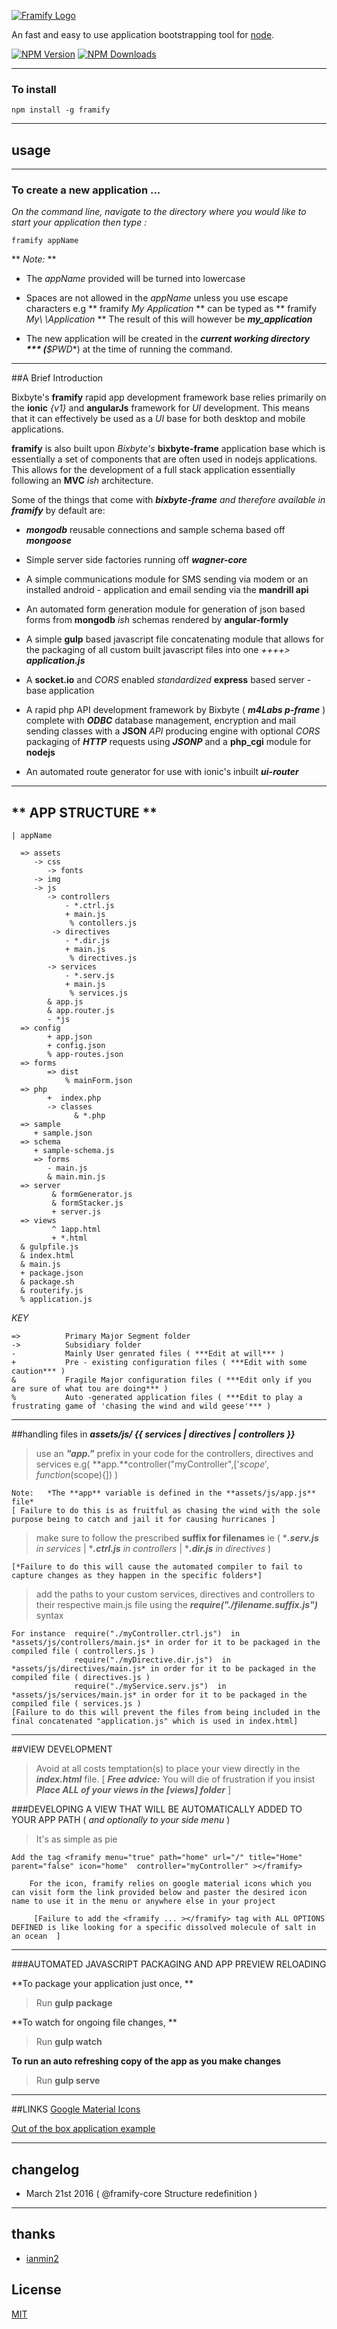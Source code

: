 [![Framify Logo](https://www.dropbox.com/s/ln27509gcfearkx/Framify.png?dl=1)](https://bixbyte.io/framify)

An fast and easy to use application bootstrapping tool for [node](http://nodejs.org).


  [![NPM Version][npm-image]][npm-url]
  [![NPM Downloads][downloads-image]][downloads-url]
  <!-- [![Linux Build][linux-image]][downloads-url]
  [![Windows Build][windows-image]][downloads-url]
  [![Test Coverage][test-image]][downloads-url] -->

----
### **To install**
    npm install -g framify

---
## **usage**
---

### To create a new application ...
*On the command line, navigate to the directory where you would like to start your application then type :*
   
    framify appName

** *Note:*  **

* The *appName* provided will be turned into lowercase

* Spaces are not allowed in the *appName* unless you use  escape characters e.g ** framify *My Application* ** can be typed as ** framify *My\ \Application* **
The result of this will however be ***my_application***

* The new application will be created in the ***current working directory *** (**$PWD**) at the time of running the command.

----
##A Brief Introduction

Bixbyte's **framify** rapid app development framework base relies primarily on the **ionic** *{v1}* and **angularJs** framework for *UI* development. 
This means that it can effectively be used as a *UI* base for both desktop and mobile applications. 

**framify** is also built upon *Bixbyte's* **bixbyte-frame** application base which is essentially  a set of components that are often used in nodejs applications.
This allows for the development of a full stack application essentially following an **MVC** *ish* architecture.

Some of the things that come with ***bixbyte-frame*** *and therefore available in **framify*** by default are:
* ***mongodb*** reusable connections and sample schema based off ***mongoose***

* Simple server side factories running off ***wagner-core***

* A simple communications module for SMS sending via modem or an installed android - application and email sending via the **mandrill api**

* An automated form generation module for generation of json based forms from **mongodb** *ish* schemas rendered by **angular-formly**

* A simple **gulp** based javascript file concatenating module that allows for the packaging of all custom built javascript files into one *++++>* ***application.js***

* A **socket.io** and *CORS* enabled *standardized* **express** based server - base application

* A rapid php API development framework by Bixbyte ( ***m4Labs p-frame*** ) complete with ***ODBC*** database management, encryption and mail sending classes with a **JSON** *API* producing engine with optional *CORS* packaging of ***HTTP*** requests using ***JSONP*** and a **php_cgi** module for **nodejs**

* An automated route generator for use with ionic's inbuilt ***ui-router***
----
## ** APP STRUCTURE **

    | appName
	
	  => assets	  
	     -> css
		 	-> fonts
		 -> img 
		 -> js
		 	-> controllers
			 	- *.ctrl.js
			 	+ main.js
				 % contollers.js
			 -> directives
			 	- *.dir.js
			 	+ main.js
				 % directives.js
			-> services
			 	- *.serv.js
			 	+ main.js
				 % services.js
			& app.js
			& app.router.js
			- *js
	  => config
			+ app.json
			+ config.json
			% app-routes.json
	  => forms
	  		=> dist
			  	% mainForm.json			  
	  => php
	  		+  index.php
	  	 	-> classes
				  & *.php			   
	  => sample
		 + sample.json
	  => schema
	     + sample-schema.js
		 => forms
		 	- main.js
		 	& main.min.js
	  => server
			 & formGenerator.js
			 & formStacker.js
			 + server.js
	  => views
	  		 ^ 1app.html
			 + *.html 
	  & gulpfile.js
	  & index.html
	  & main.js
	  + package.json
	  & package.sh
	  & routerify.js
	  % application.js
			
			
			 
	

*KEY*
> 
    =>			Primary Major Segment folder
	->			Subsidiary folder
	- 			Mainly User genrated files ( ***Edit at will*** )
	+ 			Pre - existing configuration files ( ***Edit with some caution*** )
	& 			Fragile Major configuration files ( ***Edit only if you are sure of what tou are doing*** )
	% 			Auto -generated application files ( ***Edit to play a frustrating game of 'chasing the wind and wild geese'*** )
	

---
##handling files in ***assets/js/ {{ services | directives | controllers }}***

> use an ***"app."*** prefix in your code for the controllers, directives and  services e.g( **app.**controller("myController",['$scope',function($scope){]) ) 	
>
	Note:	*The **app** variable is defined in the **assets/js/app.js** file*
	[ Failure to do this is as fruitful as chasing the wind with the sole purpose being to catch and jail it for causing hurricanes ]
	

> make sure to follow the prescribed **suffix for filenames** ie ( ****.serv.js*** *in services* | ****.ctrl.js*** *in controllers* | ****.dir.js*** *in directives* )  
>  
	[*Failure to do this will cause the automated compiler to fail to capture changes as they happen in the specific folders*]

> add the paths to your custom services, directives and controllers to their respective main.js file using the ***require("./filename.suffix.js")*** syntax
>
	For instance  require("./myController.ctrl.js")  in *assets/js/controllers/main.js* in order for it to be packaged in the compiled file ( controllers.js )
				  require("./myDirective.dir.js")  in *assets/js/directives/main.js* in order for it to be packaged in the compiled file ( directives.js )
	              require("./myService.serv.js")  in *assets/js/services/main.js* in order for it to be packaged in the compiled file ( services.js )
	[Failure to do this will prevent the files from being included in the final concatenated "application.js" which is used in index.html]

---
##VIEW DEVELOPMENT

> Avoid at all costs temptation(s) to place your view directly in the ***index.html*** file. 
	[ ***Free advice:*** You will die of frustration if you insist ***Place ALL of your views in the [views] folder*** ]

###DEVELOPING A VIEW THAT WILL BE AUTOMATICALLY ADDED TO YOUR APP PATH ( *and optionally to your side menu* )
 
 > It's as simple as pie
 
 	Add the tag <framify menu="true" path="home" url="/" title="Home" parent="false" icon="home"  controller="myController" ></framify>
	 
	 	For the icon, framify relies on google material icons which you can visit form the link provided below and paster the desired icon name to use it in the menu or anywhere else in your project
		 
		 [Failure to add the <framify ... ></framify> tag with ALL OPTIONS DEFINED is like looking for a specific dissolved molecule of salt in an ocean  ]
 
 ----
###AUTOMATED JAVASCRIPT PACKAGING AND APP PREVIEW RELOADING

**To package your application just once, **
> Run **gulp package** 


**To watch for ongoing file changes, ** 
> Run **gulp watch**

**To run an auto refreshing copy of the app as you make changes**
>Run **gulp serve**


 ----
 ##LINKS
[ Google Material Icons](https://design.google.com/icons/)

[ Out of the box application example](https://ianmin2.cf/framify)

----
## changelog
* March 21st 2016	 ( @framify-core Structure redefinition )

----
## thanks
* [ianmin2](https://ianmin2.cf)


## License

  [MIT](LICENSE)

[npm-image]: https://img.shields.io/npm/v/framify.svg
[npm-url]: https://npmjs.org/package/framify
[downloads-image]: https://img.shields.io/npm/dm/framify.svg
[downloads-url]: https://npmjs.org/package/framify
[linux-image]: https://img.shields.io/travis/ianmin2/framify/master.svg?label=linux
[windows-image]: https://img.shields.io/appveyor/ci/dougwilson/express/master.svg?label=windows

[test-image]: https://img.shields.io/coveralls/ianmin2/framify/master.svg